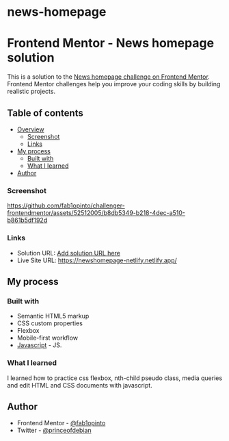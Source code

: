 # news-homepage
# Frontend Mentor - News homepage solution

This is a solution to the [News homepage challenge on Frontend Mentor](https://www.frontendmentor.io/challenges/news-homepage-H6SWTa1MFl). Frontend Mentor challenges help you improve your coding skills by building realistic projects. 

## Table of contents

- [Overview](#overview)
  - [Screenshot](#screenshot)
  - [Links](#links)
- [My process](#my-process)
  - [Built with](#built-with)
  - [What I learned](#what-i-learned)
- [Author](#author)


### Screenshot

https://github.com/fab1opinto/challenger-frontendmentor/assets/52512005/b8db5349-b218-4dec-a510-b861b5df192d


### Links

- Solution URL: [Add solution URL here](https://your-solution-url.com)
- Live Site URL: https://newshomepage-netlify.netlify.app/

## My process

### Built with

- Semantic HTML5 markup
- CSS custom properties
- Flexbox
- Mobile-first workflow
- [Javascript](https://www.javascript.com/) - JS.

### What I learned

I learned how to practice css flexbox, nth-child pseudo class, media queries and edit HTML and CSS documents with javascript.

## Author

- Frontend Mentor - [@fab1opinto](https://www.frontendmentor.io/profile/fab1opinto)
- Twitter - [@princeofdebian](https://www.twitter.com/princeofdebian)

